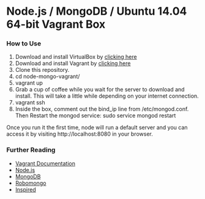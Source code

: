 # Node.js / MongoDB / Ubuntu 14.04 64-bit Vagrant Box

### How to Use
1. Download and install VirtualBox by [clicking here](https://www.virtualbox.org/wiki/Downloads)
2. Download and install Vagrant by [clicking here](http://downloads.vagrantup.com/)
3. Clone this repository.
4. cd node-mongo-vagrant/
5. vagrant up
6. Grab a cup of coffee while you wait for the server to download and install. This will take a little while depending on your internet connection.
7. vagrant ssh
8. Inside the box, comment out the bind_ip line from /etc/mongod.conf. Then Restart the mongod service: sudo service mongod restart

Once you run it the first time, node will run a default server and you can access it by visiting http://localhost:8080 in your browser.

### Further Reading
- [Vagrant Documentation](http://docs.vagrantup.com/)
- [Node.js](http://nodejs.org/api/)
- [MongoDB](http://docs.mongodb.org)
- [Robomongo](http://robomongo.org/)
- [Inspired](https://github.com/markdunphy/node-mongo-vagrant)